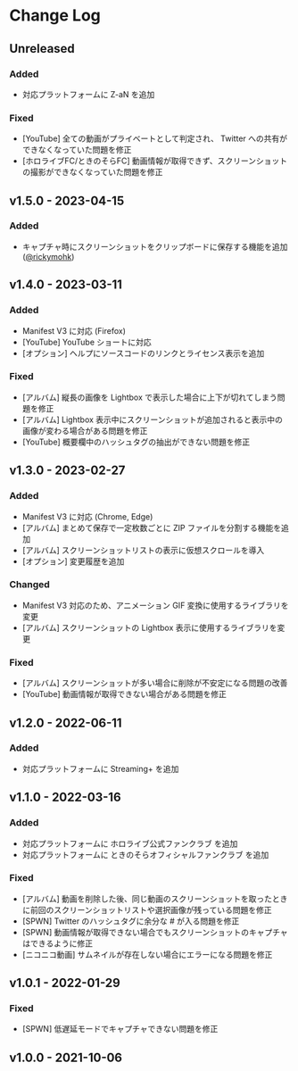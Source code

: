 # Change Log

## Unreleased

### Added

- 対応プラットフォームに Z-aN を追加

### Fixed

- [YouTube] 全ての動画がプライベートとして判定され、 Twitter への共有ができなくなっていた問題を修正
- [ホロライブFC/ときのそらFC] 動画情報が取得できず、スクリーンショットの撮影ができなくなっていた問題を修正

## v1.5.0 - 2023-04-15

### Added

- キャプチャ時にスクリーンショットをクリップボードに保存する機能を追加 ([@rickymohk](https://github.com/rickymohk))

## v1.4.0 - 2023-03-11

### Added

- Manifest V3 に対応 (Firefox)
- [YouTube] YouTube ショートに対応
- [オプション] ヘルプにソースコードのリンクとライセンス表示を追加

### Fixed

- [アルバム] 縦長の画像を Lightbox で表示した場合に上下が切れてしまう問題を修正
- [アルバム] Lightbox 表示中にスクリーンショットが追加されると表示中の画像が変わる場合がある問題を修正
- [YouTube] 概要欄中のハッシュタグの抽出ができない問題を修正

## v1.3.0 - 2023-02-27

### Added

- Manifest V3 に対応 (Chrome, Edge)
- [アルバム] まとめて保存で一定枚数ごとに ZIP ファイルを分割する機能を追加
- [アルバム] スクリーンショットリストの表示に仮想スクロールを導入
- [オプション] 変更履歴を追加

### Changed

- Manifest V3 対応のため、アニメーション GIF 変換に使用するライブラリを変更
- [アルバム] スクリーンショットの Lightbox 表示に使用するライブラリを変更

### Fixed

- [アルバム] スクリーンショットが多い場合に削除が不安定になる問題の改善
- [YouTube] 動画情報が取得できない場合がある問題を修正

## v1.2.0 - 2022-06-11

### Added

- 対応プラットフォームに Streaming+ を追加

## v1.1.0 - 2022-03-16

### Added

- 対応プラットフォームに ホロライブ公式ファンクラブ を追加
- 対応プラットフォームに ときのそらオフィシャルファンクラブ を追加

### Fixed

- [アルバム] 動画を削除した後、同じ動画のスクリーンショットを取ったときに前回のスクリーンショットリストや選択画像が残っている問題を修正
- [SPWN] Twitter のハッシュタグに余分な # が入る問題を修正
- [SPWN] 動画情報が取得できない場合でもスクリーンショットのキャプチャはできるように修正
- [ニコニコ動画] サムネイルが存在しない場合にエラーになる問題を修正

## v1.0.1 - 2022-01-29

### Fixed

- [SPWN] 低遅延モードでキャプチャできない問題を修正

## v1.0.0 - 2021-10-06
